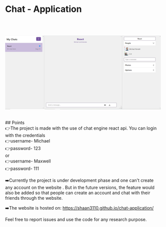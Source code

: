 # Chat - Application 
<br>
<br>
<p>
  <img src="public\image.PNG" alt="Image not loaded">
</p>
<br>
## Points
<br>
👉The project is made with the use of chat engine react api. You can login with the credentials 
<br>
👉username- Michael
<br>
👉password- 123
<br>
or
<br>
👉username- Maxwell
<br>
👉password- 111
<br>

➡️Currently the project is under development phase and one can't create any account on the website . But in the future versions, the feature would also be added so that people can create an account and chat with their friends through the website. 

➡️The website is hosted on: https://shaan3110.github.io/chat-application/


Feel free to report issues and use the code for any research purpose.
